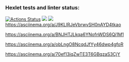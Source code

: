 ### Hexlet tests and linter status:
[![Actions Status](https://github.com/Ksuniqum23/frontend-project-46/actions/workflows/hexlet-check.yml/badge.svg)](https://github.com/Ksuniqum23/frontend-project-46/actions)
<a href="https://codeclimate.com/github/Ksuniqum23/frontend-project-46/maintainability"><img src="https://api.codeclimate.com/v1/badges/5f789e89feb195778e0c/maintainability" /></a>
<a href="https://codeclimate.com/github/Ksuniqum23/frontend-project-46/test_coverage"><img src="https://api.codeclimate.com/v1/badges/5f789e89feb195778e0c/test_coverage" /></a>
https://asciinema.org/a/J9KLlRJeVbrwvSH0nAYD4tkao

https://asciinema.org/a/BNJHTJLkqa6YNofnWDS6Qi1M1

https://asciinema.org/a/obLngO8NcqdJfYy46dwp4gfoR

https://asciinema.org/a/70ef13iqZwTE3T6GBqzaS3CjY
